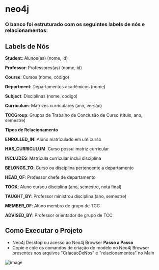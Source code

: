 # neo4j

### O banco foi estruturado com os seguintes labels de nós e relacionamentos:

## Labels de Nós

**Student**: Alunos(as) (nome, id)

**Professor**: Professores(as) (nome, id)

**Course**: Cursos (nome, código)

**Department**: Departamentos acadêmicos (nome)

**Subject**: Disciplinas (nome, código)

**Curriculum**: Matrizes curriculares (ano, versão)

**TCCGroup**: Grupos de Trabalho de Conclusão de Curso (título, ano, semestre)

**Tipos de Relacionamento**

**ENROLLED_IN**: Aluno matriculado em um curso

**HAS_CURRICULUM**: Curso possui matriz curricular

**INCLUDES**: Matrícula curricular inclui disciplina

**BELONGS_TO**: Curso ou disciplina pertencente a departamento

**HEAD_OF**: Professor chefe de departamento

**TOOK**: Aluno cursou disciplina (ano, semestre, nota final)

**TAUGHT_BY**: Professor ministrou disciplina (ano, semestre)

**MEMBER_OF**: Aluno membro de grupo de TCC

**ADVISED_BY**: Professor orientador de grupo de TCC

## Como Executar o Projeto
- Neo4j Desktop ou acesso ao Neo4j Browser
**Passo a Passo**
- Copie e cole os comandos de criação do modelo no Neo4j Browser presentes nos arquivos "CriacaoDeNos" e "relacionamentos" no Main

![image](https://github.com/user-attachments/assets/493398e4-3aad-4ee5-8280-7e880d88f72f)

